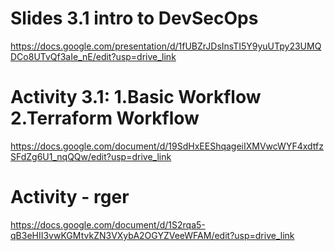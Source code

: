 # Slides 3.1 intro to DevSecOps
https://docs.google.com/presentation/d/1fUBZrJDsInsTI5Y9yuUTpy23UMQDCo8UTvQf3aIe_nE/edit?usp=drive_link

# Activity 3.1: 1.Basic Workflow 2.Terraform Workflow
https://docs.google.com/document/d/19SdHxEEShqageiIXMVwcWYF4xdtfzSFdZg6U1_nqQQw/edit?usp=drive_link

# Activity - rger
https://docs.google.com/document/d/1S2rqa5-qB3eHII3vwKGMtvkZN3VXybA2OGYZVeeWFAM/edit?usp=drive_link
